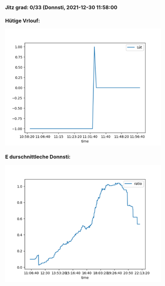 ### Jitz grad: 0/33 (Donnsti, 2021-12-30 11:58:00

### Hütige Vrlouf:
![Graph](Today.png)

### E durschnittleche Donnsti:
![Graph](Donnsti.png)